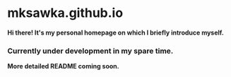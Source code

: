 # mksawka.github.io  

**Hi there! It's my personal homepage on which I briefly introduce myself.**  

### Currently under development in my spare time.  

**More detailed README coming soon.**
